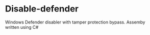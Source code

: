 # Disable-defender
Windows Defender disabler with tamper protection bypass. Assemby written using C#
